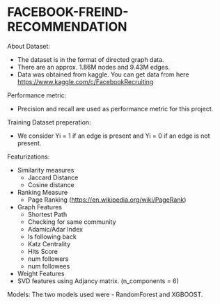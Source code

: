 # FACEBOOK-FREIND-RECOMMENDATION

About Dataset:
  - The dataset is in the format of directed graph data.
  - There are an approx. 1.86M nodes and 9.43M edges.
  - Data was obtained from kaggle. You can get data from here https://www.kaggle.com/c/FacebookRecruiting

Performance metric:
  - Precision and recall are used as performance metric for this project.
 
Training Dataset preperation:
  - We consider Yi = 1 if an edge is present and Yi = 0 if an edge is not present.
  
Featurizations:
  * Similarity measures
    - Jaccard Distance
    - Cosine distance
  * Ranking Measure
    - Page Ranking (https://en.wikipedia.org/wiki/PageRank)
  * Graph Features
    - Shortest Path
    - Checking for same community
    - Adamic/Adar Index
    - Is following back
    - Katz Centrality
    - Hits Score
    - num followers
    - num followees
  * Weight Features
  * SVD features using Adjancy matrix. (n_components = 6)
  
  Models:
  The two models used were - RandomForest and XGBOOST.
  
  
